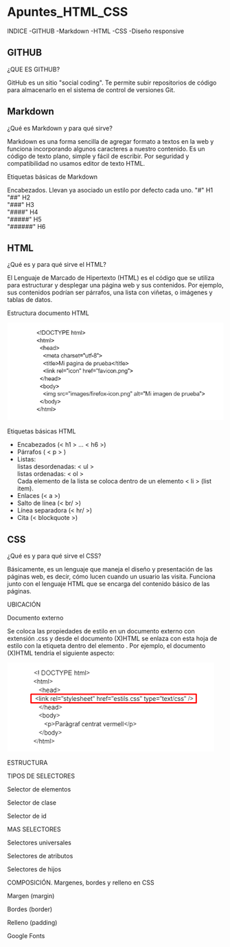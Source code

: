 # Apuntes_HTML_CSS
INDICE
-GITHUB
-Markdown
-HTML
-CSS
-Diseño responsive

## GITHUB
¿QUE ES GITHUB?

GitHub es un sitio "social coding". Te permite subir repositorios de código para almacenarlo en el sistema de control de versiones Git.

## Markdown
¿Qué es Markdown y para qué sirve?

Markdown es una forma sencilla de agregar formato a textos en la web y funciona incorporando algunos caracteres a nuestro contenido. Es un código de texto plano, simple y fácil de escribir. Por seguridad y compatibilidad no usamos editor de texto HTML.

Etiquetas básicas de Markdown

Encabezados. Llevan ya asociado un estilo por defecto cada uno.
"#" H1  
"##" H2  
"###" H3  
"####" H4  
"#####" H5  
"######" H6  

## HTML
¿Qué es y para qué sirve el HTML?

El Lenguaje de Marcado de Hipertexto (HTML) es el código que se utiliza para estructurar y desplegar una página web y sus contenidos. Por ejemplo, sus contenidos podrían ser párrafos, una lista con viñetas, o imágenes y tablas de datos.

Estructura documento HTML

![html5](html5.png)

Etiquetas básicas HTML

- Encabezados (< h1 > ... < h6 >) 
- Párrafos ( < p > )  
 - Listas:   
  listas desordenadas: < ul >  
  listas ordenadas: < ol >    
 Cada elemento de la lista se coloca dentro de un elemento < li > (list item).  
- Enlaces (< a >)  
- Salto de línea (< br/ >)   
- Línea separadora (< hr/ >)    
- Cita (< blockquote >)  
  
## CSS

¿Qué es y para qué sirve el CSS?
  
Básicamente, es un lenguaje que maneja el diseño y presentación de las páginas web, es decir, cómo lucen cuando un usuario las visita. Funciona junto con el lenguaje HTML que se encarga del contenido básico de las páginas.
  
UBICACIÓN
  
Documento externo

Se coloca las propiedades de estilo en un documento externo con extensión .css y desde el documento (X)HTML se enlaza con esta hoja de estilo con la etiqueta <link> dentro del elemento <head>. Por ejemplo, el documento (X)HTML tendría el siguiente aspecto:
  
![ubicacioncss](ubicacioncss.png)
  
ESTRUCTURA
  
TIPOS DE SELECTORES

  Selector de elementos
  
  Selector de clase
  
  Selector de id
  
 MAS SELECTORES
  
  Selectores universales
  
  Selectores de atributos
  
  Selectores de hijos
  
COMPOSICIÓN. Margenes, bordes y relleno en CSS
  
  Margen (margin)
  
  Bordes (border)
  
  Relleno (padding)
  
  
Google Fonts
